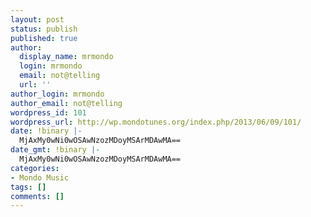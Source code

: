 ```yaml
---
layout: post
status: publish
published: true
author:
  display_name: mrmondo
  login: mrmondo
  email: not@telling
  url: ''
author_login: mrmondo
author_email: not@telling
wordpress_id: 101
wordpress_url: http://wp.mondotunes.org/index.php/2013/06/09/101/
date: !binary |-
  MjAxMy0wNi0wOSAwNzozMDoyMSArMDAwMA==
date_gmt: !binary |-
  MjAxMy0wNi0wOSAwNzozMDoyMSArMDAwMA==
categories:
- Mondo Music
tags: []
comments: []
---
```


